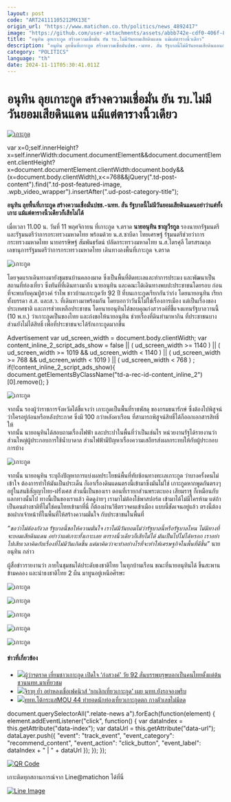 ```yaml
---
layout: post
code: "ART24111105212MX13E"
origin_url: "https://www.matichon.co.th/politics/news_4892417"
image: "https://github.com/user-attachments/assets/abbb742e-cdf0-406f-83a0-a211712e4824"
title: "อนุทิน ลุยเกาะกูด สร้างความเชื่อมั่น ยัน รบ.ไม่มีวันยอมเสียดินแดน แม้แต่ตารางนิ้วเดียว"
description: "อนุทิน ลุยพื้นที่เกาะกูด สร้างความเชื่อมั่นปชช.-นทท. ลั่น รัฐบาลนี้ไม่มีวันยอมเสียดินแดนอย่าว่าแต่ทั้งเกาะ แม้แต่ตารางนิ้วเดียวก็เสียไม่ได้"
category: "POLITICS"
language: "th"
date: 2024-11-11T05:30:41.011Z
---
```


# อนุทิน ลุยเกาะกูด สร้างความเชื่อมั่น ยัน รบ.ไม่มีวันยอมเสียดินแดน แม้แต่ตารางนิ้วเดียว

[![เกาะกูด](https://www.matichon.co.th/wp-content/uploads/2024/11/luikorkood1.jpg "luikorkood1")](https://www.matichon.co.th/wp-content/uploads/2024/11/luikorkood1.jpg)

var x=0;self.innerHeight?x=self.innerWidth:document.documentElement&&document.documentElement.clientHeight?x=document.documentElement.clientWidth:document.body&&(x=document.body.clientWidth),x<=768&&jQuery(".td-post-content").find(".td-post-featured-image, .wpb\_video\_wrapper").insertAfter(".ud-post-category-title");

**อนุทิน ลุยพื้นที่เกาะกูด สร้างความเชื่อมั่นปชช.-นทท. ลั่น รัฐบาลนี้ไม่มีวันยอมเสียดินแดนอย่าว่าแต่ทั้งเกาะ แม้แต่ตารางนิ้วเดียวก็เสียไม่ได้**

เมื่อเวลา 11.00 น. วันที่ 11 พฤศจิกายน ที่เกาะกูด จ.ตราด **นายอนุทิน ชาญวีรกูล** รองนายกรัฐมนตรี และรัฐมนตรีว่าการกระทรวงมหาดไทย พร้อมด้วย น.ส.ซาบีดา ไทยเศรษฐ์ รัฐมนตรีช่วยว่าการกระทรวงมหาดไทย นายอรรษิษฐ์ สัมพันธรัตน์ ปลัดกระทรวงมหาดไทย น.ส.ไตรศุลี ไตรสรณกุล เลขานุการรัฐมนตรีว่าการกระทรวงมหาดไทย เดินทางลงพื้นที่เกาะกูด จ.ตราด

![เกาะกูด](https://www.matichon.co.th/wp-content/uploads/2024/11/S__199434322_0.jpg)

โดยจุดแรกเดินทางมายังชุมชนบ้านคลองมาด ซึ่งเป็นพื้นที่ติดทะเลและทำการประมง และพัฒนาเป็นสถานที่ท่องเที่ยว ซึ่งทันที่ที่เดินทางมาถึง นายอนุทิน และคณะได้เดินทางพบปะประชาชนโดยรอบ ก่อนที่จะพบกับคุณปู่สวงค์ รำไพ ชาวบ้านเกาะกูดวัย 92 ปี ที่บนเกาะกูดเรียกกันว่าก๋ง โดยนายอนุทิน เรียกทั้งบรรดา ส.ส. และส.ว. ที่เดินทางมาพร้อมกัน โดยบอกว่าวันนี้ไม่ใช่เรื่องการเมือง แต่เป็นเรื่องของประเทศชาติ และการช่วยเหลือประชาชน โดยนายอนุทินได้ขอบคุณก๋งสวรงค์ที่ชี้แจงแทนรัฐบาลวานนี้ (10 พ.ย.) ว่าเกาะกูดเป็นของไทย และก๋งขอให้นายอนุทิน ช่วยเรื่องที่ดินทำมาหากิน ที่ประชาชนบางส่วนยังไม่ได้สิทธิ์ เพื่อที่ประชาชนจะได้รักเกาะกูดมากขึ้น

Advertisement var ud\_screen\_width = document.body.clientWidth; var content\_inline\_2\_script\_ads\_show = false || ( ud\_screen\_width >= 1140 ) || ( ud\_screen\_width >= 1019 && ud\_screen\_width < 1140 ) || ( ud\_screen\_width >= 768 && ud\_screen\_width < 1019 ) || ( ud\_screen\_width < 768 ) ; if(!content\_inline\_2\_script\_ads\_show){ document.getElementsByClassName("td-a-rec-id-content\_inline\_2")\[0\].remove(); }

![เกาะกูด](https://www.matichon.co.th/wp-content/uploads/2024/11/S__199434341.jpg)

จากนั้น รองผู้ว่าราชการจังหวัดได้ชี้แจงว่า เกาะกูดเป็นพื้นที่ราชพัสดุ ของกรมธนารักษ์ ซึ่งต้องไปพิสูจน์ว่าใครอยู่ก่อนหรือหลังประกาศ ซึ่งมี 100 กว่าหลังคาเรือน ที่สามารถพิสูจน์สิทธิ์ได้ก็ออกเอกสารสิทธิ์ให้  
จากนั้น นายอนุทินได้สอบถามเรื่องไฟฟ้า และประปาในพื้นที่ว่าเป็นเช่นไร หน่วยงานรัฐได้รายงานว่า ส่วนใหญ่ผู้ประกอบการใช้น้ำบาดาล ส่วนไฟฟ้ามีปัญหาเรื่องความเสถียรส่งผลกระทบให้กับผู้ประกอบการบ้าง

![เกาะกูด](https://www.matichon.co.th/wp-content/uploads/2024/11/S__199434325_0.jpg)

จากนั้น นายอนุทิน ระบุถึงปัญหาการแบ่งผลประโยชน์พื้นที่ทับซ้อนทางทะเลเกาะกูด ว่าบางครั้งคนไม่เข้าใจ ต้องการทำให้มันเป็นประเด็น ก็เอาเรื่องดินแดนตรงนี้เข้ามาซึ่งมันไม่ใช่ เกาะกูดหากพูดกันตรงๆ อยู่ในสนธิสัญญาไทย-ฝรั่งเศส ส่วนนี้เป็นของเรา ตอนที่เรายกส่วนพระตะบอง เสียมราฐ ก็เหมือนกับแลกทางนั้นไป ทางนี้เป็นของเราแล้ว คิดดูง่ายๆ เรามาไม่ต้องใช้พาสปอร์ต เข้ามาได้ไม่มีใครห้าม แต่ถ้าเป็นคนต่างชาติที่ไม่ใช่คนไทยเข้ามาที่นี่ ก็ต้องผ่านวิธีตรวจคนเข้าเมือง แบบนี้ชัดเจนอยู่แล้ว ตรงนี้ต้องขอฝากเจ้าหน้าที่ในพื้นที่ให้สร้างความมั่นใจ กับประชาชนในพื้นที่

_“ขอว่าไม่ต้องกังวล รัฐบาลนี้ขอให้ความมั่นใจ เราไม่มีวันยอมไม่ว่ารัฐบาลนี้หรือรัฐบาลไหน ไม่มีทางที่จะยอมเสียดินแดน อย่าว่าแต่เกาะทั้งเกาะเลย ตารางนิ้วเดียวก็เสียไม่ได้ มันเป็นไปไม่ได้หรอก เราอย่าไปเสียเวลาคิดกับเรื่องที่ไม่มีวันเกิดขึ้น แต่มาคิดว่าจะทำอย่างไรที่จะทำให้เศรษฐกิจในพื้นที่ดีขึ้น”_ นายอนุทิน กล่าว

ผู้สื่อข่าวรายงานว่า ภายในชุมชนได้ประดับธงชาติไทย ในทุกบ้านเรือน ขณะที่นายอนุทินได้ ขึ้นสะพานข้ามคลอง และนำธงชาติไทย 2 ผืน มาทูนอยู่เหนือศีรษะ

![เกาะกูด](https://www.matichon.co.th/wp-content/uploads/2024/11/S__199434324_0.jpg)

![เกาะกูด](https://www.matichon.co.th/wp-content/uploads/2024/11/S__199434326_0.jpg)

![เกาะกูด](https://www.matichon.co.th/wp-content/uploads/2024/11/S__199434329_0-scaled.jpg)

![เกาะกูด](https://www.matichon.co.th/wp-content/uploads/2024/11/S__199434331_0-scaled.jpg)

![เกาะกูด](https://www.matichon.co.th/wp-content/uploads/2024/11/S__199434327_0.jpg)

#### ข่าวที่เกี่ยวข้อง

*   [![](https://www.matichon.co.th/wp-content/uploads/2024/11/trad728.jpg)ผู้ว่าฯตราด เยี่ยมชาวเกาะกูด เปิดใจ ‘ก๋งสวงค์’ วัย 92 ลั่นบรรพบุรุษบอกเป็นคนไทยตั้งแต่ต้น ชวนนทท.มาเที่ยวชม](https://www.matichon.co.th/region/news_4891922)
*   [![](https://www.matichon.co.th/wp-content/uploads/2024/11/728-123.jpg)จิรายุ ย้ำ อย่าหลงเชื่อเฟคนิวส์ ‘ยกเลิกเที่ยวเกาะกูด’ เผย นทท.ยังรอจองพรึบ](https://www.matichon.co.th/economy/news_4891424)
*   [![](https://www.matichon.co.th/wp-content/uploads/2024/11/S__1567867372.jpg)ททท.โต้กระแส​ MOU 44 ทำยอดนักท่องเที่ยวเกาะกูดตก​ กางตัวเลขไม่มีลด​](https://www.matichon.co.th/lifestyle/food-travel/news_4891047)

document.querySelectorAll(".relate-news a").forEach(function(element) { element.addEventListener("click", function() { var dataIndex = this.getAttribute("data-index"); var dataUrl = this.getAttribute("data-url"); dataLayer.push({ "event": "track\_event", "event\_category": "recommend\_content", "event\_action": "click\_button", "event\_label": dataIndex + " | " + dataUrl }); }); });

[![QR Code](https://www.matichon.co.th/wp-content/uploads/2023/07/wob1371z.jpg)](https://lin.ee/ht0nDxX)

เกาะติดทุกสถานการณ์จาก Line@matichon ได้ที่นี่

[![Line Image](https://www.matichon.co.th/wp-content/uploads/2023/07/th.png)](https://lin.ee/ht0nDxX)
